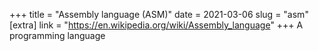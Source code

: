 +++
title = "Assembly language (ASM)"
date = 2021-03-06
slug = "asm"
[extra]
link = "https://en.wikipedia.org/wiki/Assembly_language"
+++
A programming language

